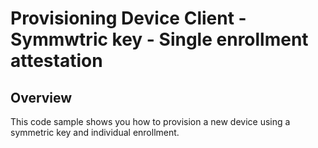 # Provisioning Device Client  - Symmwtric key - Single enrollment attestation

## Overview

This code sample shows you how to provision a new device using a symmetric key and individual enrollment.
